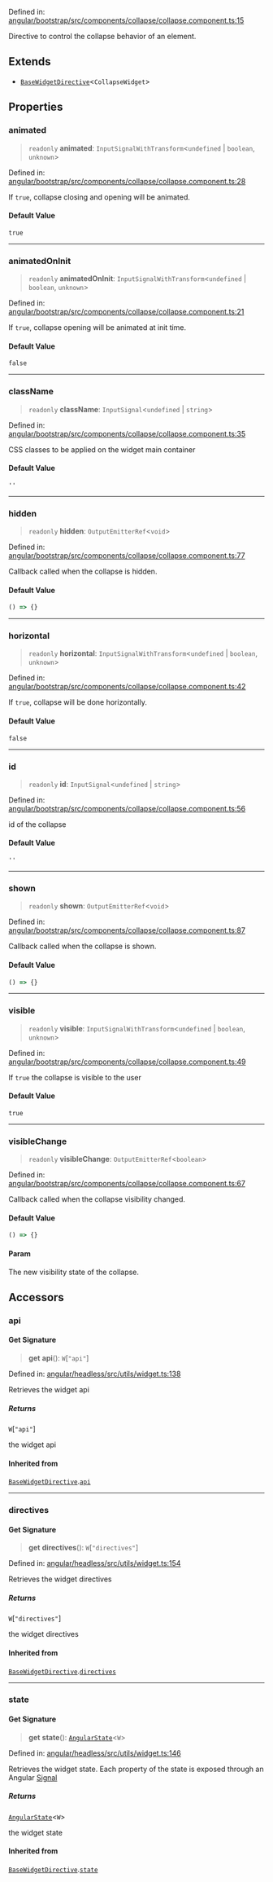 Defined in: [angular/bootstrap/src/components/collapse/collapse.component.ts:15](https://github.com/AmadeusITGroup/AgnosUI/blob/cc106a60435f60bc80ff8e70ab2cbe3220d1407a/angular/bootstrap/src/components/collapse/collapse.component.ts#L15)

Directive to control the collapse behavior of an element.

## Extends

- [`BaseWidgetDirective`](BaseWidgetDirective.md)\<`CollapseWidget`\>

## Properties

### animated

> `readonly` **animated**: `InputSignalWithTransform`\<`undefined` \| `boolean`, `unknown`\>

Defined in: [angular/bootstrap/src/components/collapse/collapse.component.ts:28](https://github.com/AmadeusITGroup/AgnosUI/blob/cc106a60435f60bc80ff8e70ab2cbe3220d1407a/angular/bootstrap/src/components/collapse/collapse.component.ts#L28)

If `true`, collapse closing and opening will be animated.

#### Default Value

`true`

***

### animatedOnInit

> `readonly` **animatedOnInit**: `InputSignalWithTransform`\<`undefined` \| `boolean`, `unknown`\>

Defined in: [angular/bootstrap/src/components/collapse/collapse.component.ts:21](https://github.com/AmadeusITGroup/AgnosUI/blob/cc106a60435f60bc80ff8e70ab2cbe3220d1407a/angular/bootstrap/src/components/collapse/collapse.component.ts#L21)

If `true`, collapse opening will be animated at init time.

#### Default Value

`false`

***

### className

> `readonly` **className**: `InputSignal`\<`undefined` \| `string`\>

Defined in: [angular/bootstrap/src/components/collapse/collapse.component.ts:35](https://github.com/AmadeusITGroup/AgnosUI/blob/cc106a60435f60bc80ff8e70ab2cbe3220d1407a/angular/bootstrap/src/components/collapse/collapse.component.ts#L35)

CSS classes to be applied on the widget main container

#### Default Value

`''`

***

### hidden

> `readonly` **hidden**: `OutputEmitterRef`\<`void`\>

Defined in: [angular/bootstrap/src/components/collapse/collapse.component.ts:77](https://github.com/AmadeusITGroup/AgnosUI/blob/cc106a60435f60bc80ff8e70ab2cbe3220d1407a/angular/bootstrap/src/components/collapse/collapse.component.ts#L77)

Callback called when the collapse is hidden.

#### Default Value

```ts
() => {}
```

***

### horizontal

> `readonly` **horizontal**: `InputSignalWithTransform`\<`undefined` \| `boolean`, `unknown`\>

Defined in: [angular/bootstrap/src/components/collapse/collapse.component.ts:42](https://github.com/AmadeusITGroup/AgnosUI/blob/cc106a60435f60bc80ff8e70ab2cbe3220d1407a/angular/bootstrap/src/components/collapse/collapse.component.ts#L42)

If `true`, collapse will be done horizontally.

#### Default Value

`false`

***

### id

> `readonly` **id**: `InputSignal`\<`undefined` \| `string`\>

Defined in: [angular/bootstrap/src/components/collapse/collapse.component.ts:56](https://github.com/AmadeusITGroup/AgnosUI/blob/cc106a60435f60bc80ff8e70ab2cbe3220d1407a/angular/bootstrap/src/components/collapse/collapse.component.ts#L56)

id of the collapse

#### Default Value

`''`

***

### shown

> `readonly` **shown**: `OutputEmitterRef`\<`void`\>

Defined in: [angular/bootstrap/src/components/collapse/collapse.component.ts:87](https://github.com/AmadeusITGroup/AgnosUI/blob/cc106a60435f60bc80ff8e70ab2cbe3220d1407a/angular/bootstrap/src/components/collapse/collapse.component.ts#L87)

Callback called when the collapse is shown.

#### Default Value

```ts
() => {}
```

***

### visible

> `readonly` **visible**: `InputSignalWithTransform`\<`undefined` \| `boolean`, `unknown`\>

Defined in: [angular/bootstrap/src/components/collapse/collapse.component.ts:49](https://github.com/AmadeusITGroup/AgnosUI/blob/cc106a60435f60bc80ff8e70ab2cbe3220d1407a/angular/bootstrap/src/components/collapse/collapse.component.ts#L49)

If `true` the collapse is visible to the user

#### Default Value

`true`

***

### visibleChange

> `readonly` **visibleChange**: `OutputEmitterRef`\<`boolean`\>

Defined in: [angular/bootstrap/src/components/collapse/collapse.component.ts:67](https://github.com/AmadeusITGroup/AgnosUI/blob/cc106a60435f60bc80ff8e70ab2cbe3220d1407a/angular/bootstrap/src/components/collapse/collapse.component.ts#L67)

Callback called when the collapse visibility changed.

#### Default Value

```ts
() => {}
```

#### Param

The new visibility state of the collapse.

## Accessors

### api

#### Get Signature

> **get** **api**(): `W`\[`"api"`\]

Defined in: [angular/headless/src/utils/widget.ts:138](https://github.com/AmadeusITGroup/AgnosUI/blob/cc106a60435f60bc80ff8e70ab2cbe3220d1407a/angular/headless/src/utils/widget.ts#L138)

Retrieves the widget api

##### Returns

`W`\[`"api"`\]

the widget api

#### Inherited from

[`BaseWidgetDirective`](BaseWidgetDirective.md).[`api`](BaseWidgetDirective.md#api)

***

### directives

#### Get Signature

> **get** **directives**(): `W`\[`"directives"`\]

Defined in: [angular/headless/src/utils/widget.ts:154](https://github.com/AmadeusITGroup/AgnosUI/blob/cc106a60435f60bc80ff8e70ab2cbe3220d1407a/angular/headless/src/utils/widget.ts#L154)

Retrieves the widget directives

##### Returns

`W`\[`"directives"`\]

the widget directives

#### Inherited from

[`BaseWidgetDirective`](BaseWidgetDirective.md).[`directives`](BaseWidgetDirective.md#directives)

***

### state

#### Get Signature

> **get** **state**(): [`AngularState`](../type-aliases/AngularState.md)\<`W`\>

Defined in: [angular/headless/src/utils/widget.ts:146](https://github.com/AmadeusITGroup/AgnosUI/blob/cc106a60435f60bc80ff8e70ab2cbe3220d1407a/angular/headless/src/utils/widget.ts#L146)

Retrieves the widget state. Each property of the state is exposed through an Angular [Signal](https://angular.dev/api/core/Signal)

##### Returns

[`AngularState`](../type-aliases/AngularState.md)\<`W`\>

the widget state

#### Inherited from

[`BaseWidgetDirective`](BaseWidgetDirective.md).[`state`](BaseWidgetDirective.md#state)
